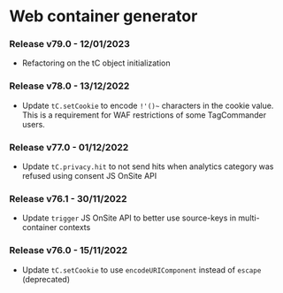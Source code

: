 # Web container generator

### Release v79.0 - 12/01/2023

* Refactoring on the tC object initialization

### Release v78.0 - 13/12/2022

* Update `tC.setCookie` to encode `!'()~` characters in the cookie value. This is a requirement for WAF restrictions of some TagCommander users.

### Release v77.0 - 01/12/2022

* Update `tC.privacy.hit` to not send hits when analytics category was refused using consent JS OnSite API

### Release v76.1 - 30/11/2022
* Update `trigger` JS OnSite API to better use source-keys in multi-container contexts

### Release v76.0 - 15/11/2022
* Update `tC.setCookie` to use `encodeURIComponent` instead of `escape` (deprecated)